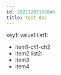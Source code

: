 ```yaml
---
id: 20211202185846
title: test doc
---
```

key1: value1
list1:
  - item1-ch1-ch2
  - item2
list2:
  - item3
  - item4

